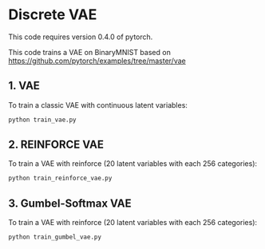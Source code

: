 # Discrete VAE

This code requires version 0.4.0 of pytorch.

This code trains a VAE on BinaryMNIST based on https://github.com/pytorch/examples/tree/master/vae

## 1. VAE
To train a classic VAE with continuous latent variables:

```bash
python train_vae.py
```

## 2. REINFORCE VAE
To train a VAE with reinforce (20 latent variables with each 256 categories):

```bash
python train_reinforce_vae.py
```

## 3. Gumbel-Softmax VAE
To train a VAE with reinforce (20 latent variables with each 256 categories):

```bash
python train_gumbel_vae.py
```
